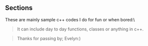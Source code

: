 
## Sections
These are mainly sample c++ codes I do for fun or when bored:\
>It can include day to day functions, classes or anything in c++.

>Thanks for passing by;
>Evelyn:)
